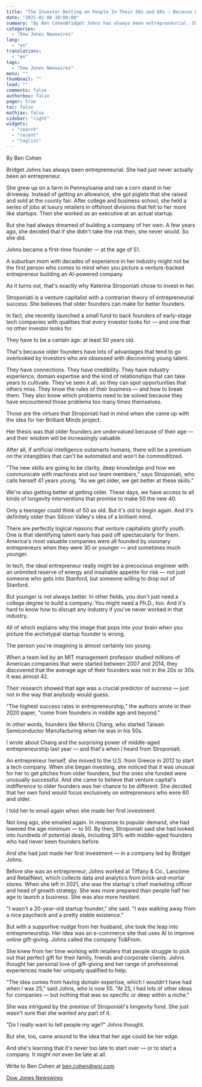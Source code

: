 ```yaml
---
title: "The Investor Betting on People In Their 50s and 60s — Because Older Is Better — WSJ"
date: "2025-02-08 10:00:00"
summary: "By Ben CohenBridget Johns has always been entrepreneurial. She had just never actually been an entrepreneur.She grew up on a farm in Pennsylvania and ran a corn stand in her driveway. Instead of getting an allowance, she got piglets that she raised and sold at the county fair. After college..."
categories:
  - "Dow Jones Newswires"
lang:
  - "en"
translations:
  - "en"
tags:
  - "Dow Jones Newswires"
menu: ""
thumbnail: ""
lead: ""
comments: false
authorbox: false
pager: true
toc: false
mathjax: false
sidebar: "right"
widgets:
  - "search"
  - "recent"
  - "taglist"
---
```


By Ben Cohen

Bridget Johns has always been entrepreneurial. She had just never actually been an entrepreneur.

She grew up on a farm in Pennsylvania and ran a corn stand in her driveway. Instead of getting an allowance, she got piglets that she raised and sold at the county fair. After college and business school, she held a series of jobs at luxury retailers in offshoot divisions that felt to her more like startups. Then she worked as an executive at an actual startup.

But she had always dreamed of building a company of her own. A few years ago, she decided that if she didn't take the risk then, she never would. So she did.

Johns became a first-time founder — at the age of 51.

A suburban mom with decades of experience in her industry might not be the first person who comes to mind when you picture a venture-backed entrepreneur building an AI-powered company.

As it turns out, that's exactly why Katerina Stroponiati chose to invest in her.

Stroponiati is a venture capitalist with a contrarian theory of entrepreneurial success: She believes that older founders can make for better founders.

In fact, she recently launched a small fund to back founders of early-stage tech companies with qualities that every investor looks for — and one that no other investor looks for.

They have to be a certain age: at least 50 years old.

That's because older founders have lots of advantages that tend to go overlooked by investors who are obsessed with discovering young talent.

They have connections. They have credibility. They have industry experience, domain expertise and the kind of relationships that can take years to cultivate. They've seen it all, so they can spot opportunities that others miss. They know the rules of their business — and how to break them. They also know which problems need to be solved because they have encountered those problems too many times themselves.

Those are the virtues that Stroponiati had in mind when she came up with the idea for her Brilliant Minds project.

Her thesis was that older founders are undervalued because of their age — and their wisdom will be increasingly valuable.

After all, if artificial intelligence outsmarts humans, there will be a premium on the intangibles that can't be automated and won't be commoditized.

"The new skills are going to be clarity, deep knowledge and how we communicate with machines and our team members," says Stroponiati, who calls herself 41 years young. "As we get older, we get better at these skills."

We're also getting better at getting older. These days, we have access to all kinds of longevity interventions that promise to make 50 the new 40.

Only a teenager could think of 50 as old. But it's old to begin again. And it's definitely older than Silicon Valley's idea of a brilliant mind.

There are perfectly logical reasons that venture capitalists glorify youth. One is that identifying talent early has paid off spectacularly for them. America's most valuable companies were all founded by visionary entrepreneurs when they were 30 or younger — and sometimes much younger.

In tech, the ideal entrepreneur really might be a precocious engineer with an unlimited reserve of energy and insatiable appetite for risk — not just someone who gets into Stanford, but someone willing to drop out of Stanford.

But younger is not always better. In other fields, you don't just need a college degree to build a company. You might need a Ph.D., too. And it's hard to know how to disrupt any industry if you've never worked in that industry.

All of which explains why the image that pops into your brain when you picture the archetypal startup founder is wrong.

The person you're imagining is almost certainly too young.

When a team led by an MIT management professor studied millions of American companies that were started between 2007 and 2014, they discovered that the average age of their founders was not in the 20s or 30s. It was almost 42.

Their research showed that age was a crucial predictor of success — just not in the way that anybody would guess.

"The highest success rates in entrepreneurship," the authors wrote in their 2020 paper, "come from founders in middle age and beyond."

In other words, founders like Morris Chang, who started Taiwan Semiconductor Manufacturing when he was in his 50s.

I wrote about Chang and the surprising power of middle-aged entrepreneurship last year — and that's when I heard from Stroponiati.

An entrepreneur herself, she moved to the U.S. from Greece in 2012 to start a tech company. When she began investing, she noticed that it was unusual for her to get pitches from older founders, but the ones she funded were unusually successful. And she came to believe that venture capital's indifference to older founders was her chance to be different. She decided that her own fund would focus exclusively on entrepreneurs who were 60 and older.

I told her to email again when she made her first investment.

Not long ago, she emailed again. In response to popular demand, she had lowered the age minimum — to 50. By then, Stroponiati said she had looked into hundreds of potential deals, including 39% with middle-aged founders who had never been founders before.

And she had just made her first investment — in a company led by Bridget Johns.

Before she was an entrepreneur, Johns worked at Tiffany & Co., Lancôme and RetailNext, which collects data and analytics from brick-and-mortar stores. When she left in 2021, she was the startup's chief marketing officer and head of growth strategy. She was more prepared than people half her age to launch a business. She was also more hesitant.

"I wasn't a 20-year-old startup founder," she said. "I was walking away from a nice paycheck and a pretty stable existence."

But with a supportive nudge from her husband, she took the leap into entrepreneurship. Her idea was an e-commerce site that uses AI to improve online gift-giving. Johns called the company To&From.

She knew from her time working with retailers that people struggle to pick out that perfect gift for their family, friends and corporate clients. Johns thought her personal love of gift-giving and her range of professional experiences made her uniquely qualified to help.

"The idea comes from having domain expertise, which I wouldn't have had when I was 25," said Johns, who is now 55. "At 25, I had lots of other ideas for companies — but nothing that was so specific or deep within a niche."

She was intrigued by the premise of Stroponiati's longevity fund. She just wasn't sure that she wanted any part of it.

"Do I really want to tell people my age?" Johns thought.

But she, too, came around to the idea that her age could be her edge.

And she's learning that it's never too late to start over — or to start a company. It might not even be late at all.

Write to Ben Cohen at ben.cohen@wsj.com

[Dow Jones Newswires](https://www.tradingview.com/news/DJN_DN20250207011739:0/)
